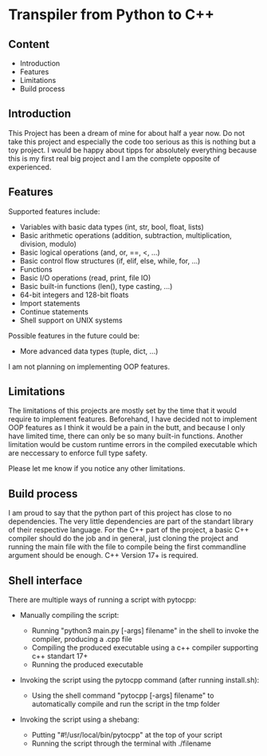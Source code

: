 # Transpiler from Python to C++

## Content

- Introduction
- Features
- Limitations
- Build process


## Introduction

This Project has been a dream of mine for about half a year now. Do not take this project and especially the code too serious as this is nothing but a toy project. I would be happy about tipps for absolutely everything because this is my first real big project and I am the complete opposite of experienced.


## Features

Supported features include:

- Variables with basic data types (int, str, bool, float, lists)
- Basic arithmetic operations (addition, subtraction, multiplication, division, modulo)
- Basic logical operations (and, or, ==, <, ...)
- Basic control flow structures (if, elif, else, while, for, ...)
- Functions
- Basic I/O operations (read, print, file IO)
- Basic built-in functions (len(), type casting, ...)
- 64-bit integers and 128-bit floats
- Import statements
- Continue statements
- Shell support on UNIX systems

Possible features in the future could be:

- More advanced data types (tuple, dict, ...)

I am not planning on implementing OOP features.


## Limitations

The limitations of this projects are mostly set by the time that it would require to implement features. Beforehand, I have decided not to implement OOP features as I think it would be a pain in the butt, and because I only have limited time, there can only be so many built-in functions. Another limitation would be custom runtime errors in the compiled executable which are neccessary to enforce full type safety.

Please let me know if you notice any other limitations.


## Build process

I am proud to say that the python part of this project has close to no dependencies. The very little dependencies are part of the standart library of their respective language. For the C++ part of the project, a basic C++ compiler should do the job and in general, just cloning the project and running the main file with the file to compile being the first commandline argument should be enough. C++ Version 17+ is required.

## Shell interface

There are multiple ways of running a script with pytocpp:

- Manually compiling the script:
    - Running "python3 main.py [-args] filename" in the shell to invoke the compiler, producing a .cpp file
    - Compiling the produced executable using a c++ compiler supporting c++ standart 17+
    - Running the produced executable

- Invoking the script using the pytocpp command (after running install.sh):
    - Using the shell command "pytocpp [-args] filename" to automatically compile and run the script in the tmp folder

- Invoking the script using a shebang:
    - Putting "#!/usr/local/bin/pytocpp" at the top of your script
    - Running the script through the terminal with ./filename
